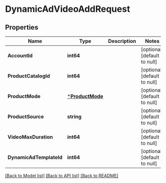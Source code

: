 # DynamicAdVideoAddRequest

## Properties
Name | Type | Description | Notes
------------ | ------------- | ------------- | -------------
**AccountId** | **int64** |  | [optional] [default to null]
**ProductCatalogId** | **int64** |  | [optional] [default to null]
**ProductMode** | [***ProductMode**](ProductMode.md) |  | [optional] [default to null]
**ProductSource** | **string** |  | [optional] [default to null]
**VideoMaxDuration** | **int64** |  | [optional] [default to null]
**DynamicAdTemplateId** | **int64** |  | [optional] [default to null]

[[Back to Model list]](../README.md#documentation-for-models) [[Back to API list]](../README.md#documentation-for-api-endpoints) [[Back to README]](../README.md)


